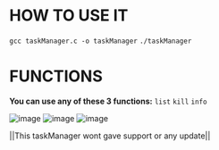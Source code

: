 # HOW TO USE IT

`gcc taskManager.c -o taskManager`
`./taskManager`

# FUNCTIONS
**You can use any of these 3 functions:**
`list`
`kill`
`info`

![image](https://github.com/Kretinga/taskManager-C/assets/111123256/a6487612-e0db-4e2e-8e90-0eea55784e86)
![image](https://github.com/Kretinga/taskManager-C/assets/111123256/bff7dc38-703b-448d-aaf5-348962d99e82)
![image](https://github.com/Kretinga/taskManager-C/assets/111123256/c506bbdc-9839-4b2d-8814-dede934fe350)

||This taskManager wont gave support or any update||
